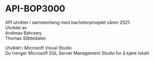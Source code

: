 # API-BOP3000
API utviklet i sammenheng med bachelorprosjekt våren 2021.  
Utviklet av  
Andreas Bahrawy  
Thomas Slåttedalen  

Utviklet i Microsoft Visual Studio  
Du trenger Microsoft SQL Server Management Studio for å kjøre lokalt
